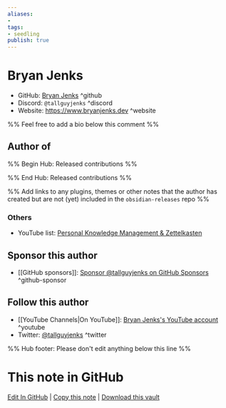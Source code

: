 ```yaml
---
aliases:
- 
tags:
- seedling
publish: true
---
```


# Bryan Jenks

- GitHub: [Bryan Jenks](https://github.com/tallguyjenks/) ^github
- Discord: `@tallguyjenks` ^discord
- Website: <https://www.bryanjenks.dev> ^website
<!-- - [[Publish sites|Publish site]]: ^publish-->

%% Feel free to add a bio below this comment %%


## Author of

%% Begin Hub: Released contributions %%

<!--
### Plugins

- 
-->

<!--
### Themes

- 
-->

%% End Hub: Released contributions %%

%% Add links to any plugins, themes or other notes that the author has created but are not (yet) included in the `obsidian-releases` repo %%

<!--
### Unlisted plugins
-->

### Others

- YouTube list: [Personal Knowledge Management & Zettelkasten](https://www.youtube.com/playlist?list=PL5fd4SsfvECy0zzf8Cyo20ZoipEt6YeL3)

## Sponsor this author

- [[GitHub sponsors]]: [Sponsor @tallguyjenks on GitHub Sponsors](https://github.com/sponsors/tallguyjenks) ^github-sponsor

<!--
- [[Buy me a coffee]]: ^buy-me-a-coffee
- [[PayPal]]: ^paypal
- [[Patreon]]: ^patreon

-->

## Follow this author

- [[YouTube Channels|On YouTube]]: [Bryan Jenks's YouTube account](https://www.youtube.com/c/BryanJenksTech) ^youtube
- Twitter: [@tallguyjenks](https://twitter.com/tallguyjenks) ^twitter

%% Hub footer: Please don't edit anything below this line %%

# This note in GitHub

<span class="git-footer">[Edit In GitHub](https://github.dev/obsidian-community/obsidian-hub/blob/main/01%20-%20Community/People/Bryan%20Jenks.md "git-hub-edit-note") | [Copy this note](https://raw.githubusercontent.com/obsidian-community/obsidian-hub/main/01%20-%20Community/People/Bryan%20Jenks.md "git-hub-copy-note") | [Download this vault](https://github.com/obsidian-community/obsidian-hub/archive/refs/heads/main.zip "git-hub-download-vault") </span>
